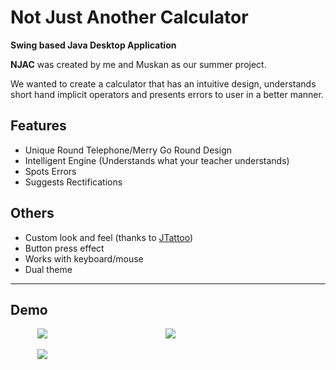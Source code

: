 # Not Just Another Calculator

**Swing based Java Desktop Application**

**NJAC** was created by me and Muskan as our summer project.

We wanted to create a calculator that has an intuitive design, understands short hand implicit operators and presents errors to user in a better manner.

## Features
 - Unique Round Telephone/Merry Go Round Design
 - Intelligent Engine (Understands what your teacher understands)
 - Spots Errors
 - Suggests Rectifications


## Others 
 - Custom look and feel (thanks to [JTattoo](http://www.jtattoo.net/))
 - Button press effect
 - Works with keyboard/mouse
 - Dual theme
----------
## Demo
&nbsp;&nbsp;&nbsp;&nbsp;&nbsp;&nbsp;&nbsp;&nbsp;&nbsp;&nbsp;&nbsp;<img src="https://i.imgur.com/IOlzfLF.gif"/>&nbsp;&nbsp;&nbsp;&nbsp;&nbsp;&nbsp;&nbsp;&nbsp;&nbsp;&nbsp;&nbsp;&nbsp;&nbsp;&nbsp;&nbsp;&nbsp;&nbsp;&nbsp;&nbsp;&nbsp;&nbsp;&nbsp;&nbsp;&nbsp;&nbsp;&nbsp;&nbsp;&nbsp;&nbsp;&nbsp;&nbsp;&nbsp;&nbsp;&nbsp;&nbsp;&nbsp;&nbsp;&nbsp;&nbsp;&nbsp;&nbsp;&nbsp;&nbsp;&nbsp;&nbsp;&nbsp;&nbsp;&nbsp;<img src="https://i.imgur.com/TmlNWHy.gif"/>


&nbsp;&nbsp;&nbsp;&nbsp;&nbsp;&nbsp;&nbsp;&nbsp;&nbsp;&nbsp;&nbsp;<img src="https://i.imgur.com/FrzPjRT.gif"/>
